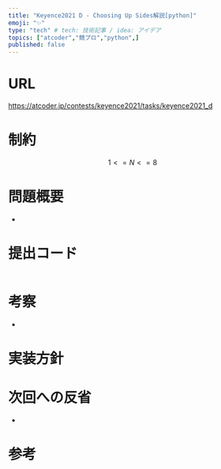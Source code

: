 ```yaml
---
title: "Keyence2021 D - Choosing Up Sides解説[python]"
emoji: "✨"
type: "tech" # tech: 技術記事 / idea: アイデア
topics: ["atcoder","競プロ","python",]
published: false
---
```


# URL
https://atcoder.jp/contests/keyence2021/tasks/keyence2021_d

# 制約
$$ 1<=N <=8 $$

# 問題概要
- 
# 提出コード
```python

```

# 考察
- 

# 実装方針

# 次回への反省
- 

# 参考

